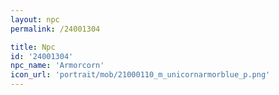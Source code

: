 ```yaml
---
layout: npc
permalink: /24001304

title: Npc
id: '24001304'
npc_name: 'Armorcorn'
icon_url: 'portrait/mob/21000110_m_unicornarmorblue_p.png'
---
```

